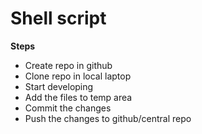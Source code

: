 # Shell script

**Steps**
* Create repo in github
* Clone repo in local laptop
* Start developing
* Add the files to temp area
* Commit the changes
* Push the changes to github/central repo